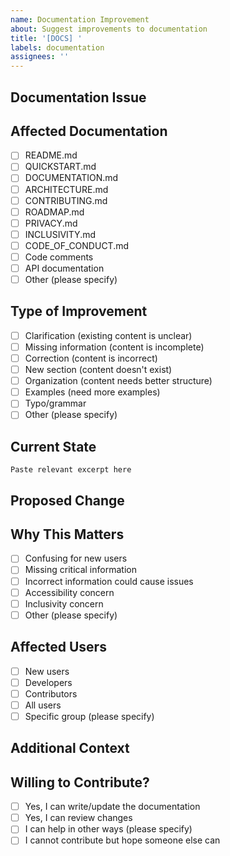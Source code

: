 ```yaml
---
name: Documentation Improvement
about: Suggest improvements to documentation
title: '[DOCS] '
labels: documentation
assignees: ''
---
```


## Documentation Issue
<!-- What's wrong with the current documentation? -->

## Affected Documentation
<!-- Which document(s) need improvement? -->
- [ ] README.md
- [ ] QUICKSTART.md
- [ ] DOCUMENTATION.md
- [ ] ARCHITECTURE.md
- [ ] CONTRIBUTING.md
- [ ] ROADMAP.md
- [ ] PRIVACY.md
- [ ] INCLUSIVITY.md
- [ ] CODE_OF_CONDUCT.md
- [ ] Code comments
- [ ] API documentation
- [ ] Other (please specify)

## Type of Improvement
<!-- What kind of improvement is needed? -->
- [ ] Clarification (existing content is unclear)
- [ ] Missing information (content is incomplete)
- [ ] Correction (content is incorrect)
- [ ] New section (content doesn't exist)
- [ ] Organization (content needs better structure)
- [ ] Examples (need more examples)
- [ ] Typo/grammar
- [ ] Other (please specify)

## Current State
<!-- What does the documentation currently say? (optional) -->
```
Paste relevant excerpt here
```

## Proposed Change
<!-- What should the documentation say instead? -->

## Why This Matters
<!-- Why is this documentation improvement important? -->
- [ ] Confusing for new users
- [ ] Missing critical information
- [ ] Incorrect information could cause issues
- [ ] Accessibility concern
- [ ] Inclusivity concern
- [ ] Other (please specify)

## Affected Users
<!-- Who would benefit from this improvement? -->
- [ ] New users
- [ ] Developers
- [ ] Contributors
- [ ] All users
- [ ] Specific group (please specify)

## Additional Context
<!-- Add any other context, screenshots, or examples -->

## Willing to Contribute?
<!-- Would you be willing to help improve this documentation? -->
- [ ] Yes, I can write/update the documentation
- [ ] Yes, I can review changes
- [ ] I can help in other ways (please specify)
- [ ] I cannot contribute but hope someone else can
